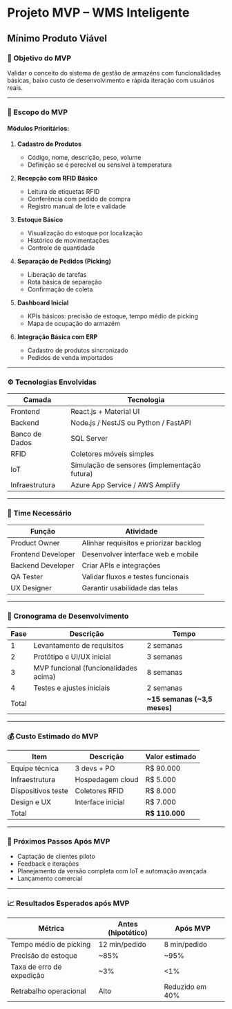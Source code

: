 # Projeto MVP – WMS Inteligente  
## Mínimo Produto Viável

### 🎯 Objetivo do MVP
Validar o conceito do sistema de gestão de armazéns com funcionalidades básicas, baixo custo de desenvolvimento e rápida iteração com usuários reais.

---

### 🧩 Escopo do MVP

#### Módulos Prioritários:
1. **Cadastro de Produtos**
   - Código, nome, descrição, peso, volume
   - Definição se é perecível ou sensível à temperatura

2. **Recepção com RFID Básico**
   - Leitura de etiquetas RFID
   - Conferência com pedido de compra
   - Registro manual de lote e validade

3. **Estoque Básico**
   - Visualização do estoque por localização
   - Histórico de movimentações
   - Controle de quantidade

4. **Separação de Pedidos (Picking)**
   - Liberação de tarefas
   - Rota básica de separação
   - Confirmação de coleta

5. **Dashboard Inicial**
   - KPIs básicos: precisão de estoque, tempo médio de picking
   - Mapa de ocupação do armazém

6. **Integração Básica com ERP**
   - Cadastro de produtos sincronizado
   - Pedidos de venda importados

---

### ⚙️ Tecnologias Envolvidas

| Camada | Tecnologia |
|--------|------------|
| Frontend | React.js + Material UI |
| Backend | Node.js / NestJS ou Python / FastAPI |
| Banco de Dados | SQL Server |
| RFID | Coletores móveis simples |
| IoT | Simulação de sensores (implementação futura) |
| Infraestrutura | Azure App Service / AWS Amplify |

---

### 👥 Time Necessário

| Função | Atividade |
|--------|-----------|
| Product Owner | Alinhar requisitos e priorizar backlog |
| Frontend Developer | Desenvolver interface web e mobile |
| Backend Developer | Criar APIs e integrações |
| QA Tester | Validar fluxos e testes funcionais |
| UX Designer | Garantir usabilidade das telas |

---

### 📅 Cronograma de Desenvolvimento

| Fase | Descrição | Tempo |
|------|-----------|-------|
| 1 | Levantamento de requisitos | 2 semanas |
| 2 | Protótipo e UI/UX inicial | 3 semanas |
| 3 | MVP funcional (funcionalidades acima) | 8 semanas |
| 4 | Testes e ajustes iniciais | 2 semanas |
| Total |  | **~15 semanas (~3,5 meses)** |

---

### 💰 Custo Estimado do MVP

| Item | Descrição | Valor estimado |
|------|-----------|----------------|
| Equipe técnica | 3 devs + PO | R$ 90.000 |
| Infraestrutura | Hospedagem cloud | R$ 5.000 |
| Dispositivos teste | Coletores RFID | R$ 8.000 |
| Design e UX | Interface inicial | R$ 7.000 |
| Total |  | **R$ 110.000** |

---

### 🚀 Próximos Passos Após MVP

- Captação de clientes piloto
- Feedback e iterações
- Planejamento da versão completa com IoT e automação avançada
- Lançamento comercial

---

### 📈 Resultados Esperados após MVP

| Métrica | Antes (hipotético) | Após MVP |
|--------|---------------------|----------|
| Tempo médio de picking | 12 min/pedido | 8 min/pedido |
| Precisão de estoque | ~85% | ~95% |
| Taxa de erro de expedição | ~3% | <1% |
| Retrabalho operacional | Alto | Reduzido em 40% |
